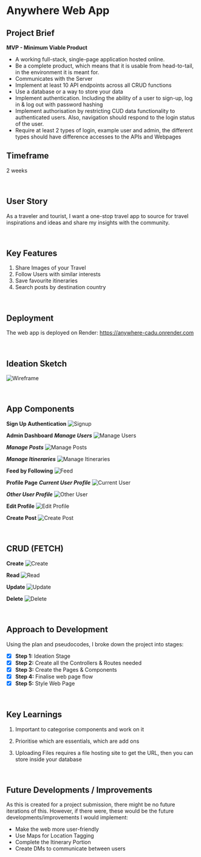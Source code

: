 # Anywhere Web App

## Project Brief
**MVP - Minimum Viable Product** 
- A working full-stack, single-page application hosted online.
- Be a complete product, which means that it is usable from head-to-tail, in the environment it is meant for.
- Communicates with the Server
- Implement at least 10 API endpoints across all CRUD functions
- Use a database or a way to store your data
- Implement authentication. Including the ability of a user to sign-up, log in & log out with password hashing
- Implement authorisation by restricting CUD data functionality to authenticated users. Also, navigation should respond to the login status of the user.
- Require at least 2 types of login, example user and admin, the different types should have difference accesses to the APIs and Webpages


## Timeframe
2 weeks

<br>

## User Story
As a traveler and tourist, I want a one-stop travel app to source for travel inspirations and ideas and share my insights with the community.

<br>

## Key Features
1. Share Images of your Travel
2. Follow Users with similar interests
3. Save favourite itineraries
4. Search posts by destination country

<br>

## Deployment
The web app is deployed on Render: https://anywhere-cadu.onrender.com

<br>

## Ideation Sketch

![Wireframe](https://github.com/ahzqr/anywhere/blob/8503fa7628fd06dd3e4fcf08a8b79703ab39801b/assets/Wireframe.png)

<br>

## App Components

**Sign Up Authentication** 
![Signup](https://github.com/ahzqr/anywhere/blob/8503fa7628fd06dd3e4fcf08a8b79703ab39801b/assets/Sign%20Up.png)

**Admin Dashboard**
***Manage Users***
![Manage Users](https://github.com/ahzqr/anywhere/blob/8503fa7628fd06dd3e4fcf08a8b79703ab39801b/assets/User%20Admin.png)

***Manage Posts***
![Manage Posts](https://github.com/ahzqr/anywhere/blob/8503fa7628fd06dd3e4fcf08a8b79703ab39801b/assets/Posts%20Admin.png)

***Manage Itineraries***
![Manage Itineraries](https://github.com/ahzqr/anywhere/blob/8503fa7628fd06dd3e4fcf08a8b79703ab39801b/assets/Itineraries%20Admin.png)

**Feed by Following** 
![Feed](https://github.com/ahzqr/anywhere/blob/8503fa7628fd06dd3e4fcf08a8b79703ab39801b/assets/Post%20Feed.png)

**Profile Page**
***Current User Profile***
![Current User](https://github.com/ahzqr/anywhere/blob/8503fa7628fd06dd3e4fcf08a8b79703ab39801b/assets/User%20Profile.png)

***Other User Profile***
![Other User](https://github.com/ahzqr/anywhere/blob/8503fa7628fd06dd3e4fcf08a8b79703ab39801b/assets/Follow%20Profile.png)

**Edit Profile** 
![Edit Profile](https://github.com/ahzqr/anywhere/blob/8503fa7628fd06dd3e4fcf08a8b79703ab39801b/assets/Edit%20Profile.png)

**Create Post** 
![Create Post](https://github.com/ahzqr/anywhere/blob/8503fa7628fd06dd3e4fcf08a8b79703ab39801b/assets/Create%20Post.png)

<br>

## CRUD (FETCH)

**Create** 
![Create](https://github.com/ahzqr/anywhere/blob/8503fa7628fd06dd3e4fcf08a8b79703ab39801b/assets/Create.png)

**Read** 
![Read](https://github.com/ahzqr/anywhere/blob/8503fa7628fd06dd3e4fcf08a8b79703ab39801b/assets/Read.png)

**Update** 
![Update](https://github.com/ahzqr/anywhere/blob/8503fa7628fd06dd3e4fcf08a8b79703ab39801b/assets/Update.png)

**Delete** 
![Delete](https://github.com/ahzqr/anywhere/blob/8503fa7628fd06dd3e4fcf08a8b79703ab39801b/assets/Delete.png)

<br>

## Approach to Development
Using the plan and pseudocodes, I broke down the project into stages:
- [x] **Step 1:** Ideation Stage
- [x] **Step 2:** Create all the Controllers & Routes needed
- [x] **Step 3:** Create the Pages & Components
- [x] **Step 4:** Finalise web page flow
- [x] **Step 5:** Style Web Page

<br>

## Key Learnings
1. Important to categorise components and work on it

2. Prioritise which are essentials, which are add ons

3. Uploading Files requires a file hosting site to get the URL, then you can store inside your database


<br>

## Future Developments / Improvements
As this is created for a project submission, there might be no future iterations of this. However, if there were, these would be the future developments/improvements I would implement:

- Make the web more user-friendly
- Use Maps for Location Tagging
- Complete the Itinerary Portion
- Create DMs to communicate between users